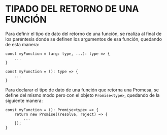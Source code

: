 # TIPADO DEL RETORNO DE UNA FUNCIÓN

Para definir el tipo de dato del retorno de una función, se realiza al final de los paréntesis donde se definen los argumentos de esa función, quedando de esta manera:

~~~
const myFunction = (arg: type, ...): type => {
    ...
}
~~~

~~~
const myFunction = (): type => {
    ...
}
~~~

Para declarar el tipo de dato de una función que retorna una Promesa, se define del mismo modo pero con el objeto `Promise<type>`, quedando de la siguiente manera:

~~~
const myFunction = (): Promise<type> => {
    return new Promise((resolve, reject) => {
        ...
    });
}
~~~